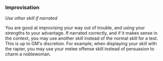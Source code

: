 
### Improvisation

_Use other skill if narrated_

You are good at improvising your way out of trouble, and using your strengths to your advantage. If narrated correctly, and if it makes sense in the context, you may use another skill instead of the normal skill for a test. This is up to GM's discretion. For example, when displaying your skill with the rapier, you may use your melee offense skill instead of persuasion to charm a noblewoman.
